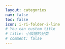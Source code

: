 ```yaml
---
layout: categories
nav: false
toc: false
icon: i-ri-folder-2-line
# You can custom title
# title: 小狐狸的分类
# comment: false
---
```

